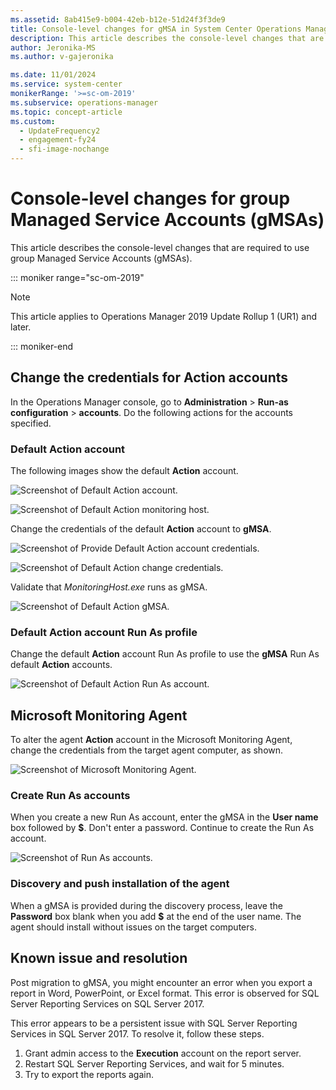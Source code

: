 ```yaml
---
ms.assetid: 8ab415e9-b004-42eb-b12e-51d24f3f3de9
title: Console-level changes for gMSA in System Center Operations Manager
description: This article describes the console-level changes that are required to use group Managed Service Accounts (gMSAs) in Operations Manager.
author: Jeronika-MS
ms.author: v-gajeronika

ms.date: 11/01/2024
ms.service: system-center
monikerRange: '>=sc-om-2019'
ms.subservice: operations-manager
ms.topic: concept-article
ms.custom:
  - UpdateFrequency2
  - engagement-fy24
  - sfi-image-nochange
---
```


# Console-level changes for group Managed Service Accounts (gMSAs)

This article describes the console-level changes that are required to use group Managed Service Accounts (gMSAs).

::: moniker range="sc-om-2019"

>[!NOTE]
>This article applies to Operations Manager 2019 Update Rollup 1 (UR1) and later.

::: moniker-end

## Change the credentials for Action accounts

In the Operations Manager console, go to **Administration** \> **Run-as configuration** \> **accounts**. Do the following actions for the accounts specified.

### Default Action account

The following images show the default **Action** account.

![Screenshot of Default Action account.](media/gmsa/default-action-account.png)

![Screenshot of Default Action monitoring host.](media/gmsa/default-action-monitoring-host.png)

Change the credentials of the default **Action** account to **gMSA**.

![Screenshot of Provide Default Action account credentials.](media/gmsa/act-gmsa.png)

![Screenshot of Default Action change credentials.](media/gmsa/default-action-change-credentials.png)

 Validate that *MonitoringHost.exe* runs as gMSA.

![Screenshot of Default Action gMSA.](media/gmsa/default-action-gmsa.png)

### Default Action account Run As profile

 Change the default **Action** account Run As profile to use the **gMSA** Run As default **Action** accounts.

 ![Screenshot of Default Action Run As account.](media/gmsa/defaul-action-run-as-account.png)

## Microsoft Monitoring Agent

To alter the agent **Action** account in the Microsoft Monitoring Agent, change the credentials from the target agent computer, as shown.

![Screenshot of Microsoft Monitoring Agent.](media/gmsa/monitoring-agent-properties.png)

### Create Run As accounts

When you create a new Run As account, enter the gMSA in the **User name** box followed by **$**. Don't enter a password. Continue to create the Run As account.

![Screenshot of Run As accounts.](media/gmsa/run-account-credentials.png)

### Discovery and push installation of the agent

When a gMSA is provided during the discovery process, leave the **Password** box blank when you add **$** at the end of the user name. The agent should install without issues on the target computers.

## Known issue and resolution

Post migration to gMSA, you might encounter an error when you export a report in Word, PowerPoint, or Excel format. This error is observed for SQL Server Reporting Services on SQL Server 2017.

This error appears to be a persistent issue with SQL Server Reporting Services in SQL Server 2017. To resolve it, follow these steps.

  1. Grant admin access to the **Execution** account on the report server.
  1. Restart SQL Server Reporting Services, and wait for 5 minutes.
  1. Try to export the reports again.
